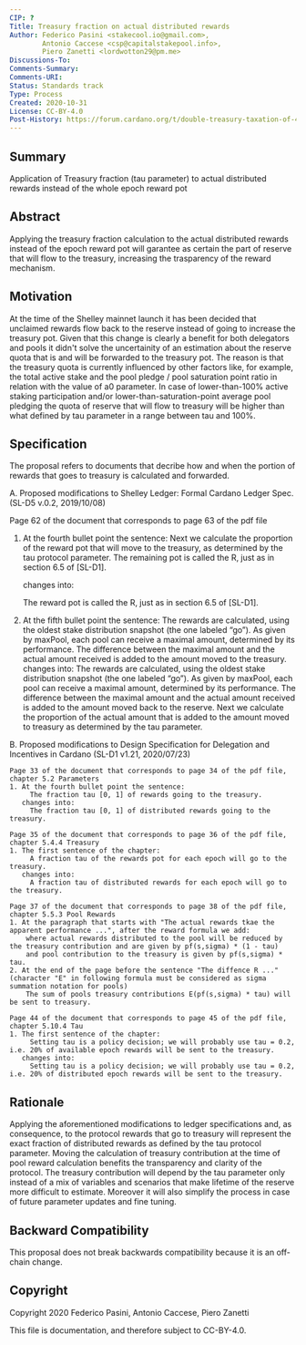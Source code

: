 ```yaml
---
CIP: ?
Title: Treasury fraction on actual distributed rewards
Author: Federico Pasini <stakecool.io@gmail.com>,
        Antonio Caccese <csp@capitalstakepool.info>,
        Piero Zanetti <lordwotton29@pm.me>
Discussions-To: 
Comments-Summary: 
Comments-URI: 
Status: Standards track
Type: Process
Created: 2020-10-31
License: CC-BY-4.0
Post-History: https://forum.cardano.org/t/double-treasury-taxation-of-40-and-possible-workarounds/41461 and https://forum.cardano.org/t/cip-treasury-fraction-on-actual-distributed-rewards/41697
---
```


## Summary

Application of Treasury fraction (tau parameter) to actual distributed rewards instead of the whole epoch reward pot

## Abstract

Applying the treasury fraction calculation to the actual distributed rewards instead of the epoch reward pot will garantee as certain the part of reserve that will flow to the treasury, increasing the trasparency of the reward mechanism. 

## Motivation

At the time of the Shelley mainnet launch it has been decided that unclaimed rewards flow back to the reserve instead of going to increase the treasury pot.
Given that this change is clearly a benefit for both delegators and pools it didn't solve the uncertainity of an estimation about the reserve quota that is and will be forwarded to the treasury pot.
The reason is that the treasury quota is currently influenced by other factors like, for example, the total active stake and the pool pledge / pool saturation point ratio in relation with the value of a0 parameter.
In case of lower-than-100% active staking participation and/or lower-than-saturation-point average pool pledging the quota of reserve that will flow to treasury will be higher than what defined by tau parameter in a range between tau and 100%.

## Specification

The proposal refers to documents that decribe how and when the portion of rewards that goes to treasury is calculated and forwarded.

A. Proposed modifications to Shelley Ledger: Formal Cardano Ledger Spec. (SL-D5 v.0.2, 2019/10/08)

   Page 62 of the document that corresponds to page 63 of the pdf file

   1. At the fourth bullet point the sentence:
	    Next we calculate the proportion of the reward pot that will move to the treasury, as determined by the tau protocol parameter. The remaining pot is called the R, just as in section 6.5 of [SL-D1].
	    
      changes into:
      
	    The reward pot is called the R, just as in section 6.5 of [SL-D1].
	    
   2. At the fifth bullet point the sentence:
	    The rewards are calculated, using the oldest stake distribution snapshot (the one labeled “go”). As given by maxPool, each pool can receive a maximal amount, determined by its performance. The difference between the maximal             amount and the actual amount received is added to the amount moved to the treasury.
      changes into:
	    The rewards are calculated, using the oldest stake distribution snapshot (the one labeled “go”). As given by maxPool, each pool can receive a maximal amount, determined by its performance. The difference between the maximal             amount and the actual amount received is added to the amount moved back to the reserve. Next we calculate the proportion of the actual amount that is added to the amount moved to treasury as determined by the tau parameter.


B. Proposed modifications to Design Specification for Delegation and Incentives in Cardano (SL-D1 v1.21, 2020/07/23)

	Page 33 of the document that corresponds to page 34 of the pdf file, chapter 5.2 Parameters
	1. At the fourth bullet point the sentence:
	     The fraction tau [0, 1] of rewards going to the treasury.
	   changes into:
	     The fraction tau [0, 1] of distributed rewards going to the treasury.
	
	Page 35 of the document that corresponds to page 36 of the pdf file, chapter 5.4.4 Treasury
	1. The first sentence of the chapter:
	     A fraction tau of the rewards pot for each epoch will go to the treasury.
	   changes into:
	     A fraction tau of distributed rewards for each epoch will go to the treasury.
		 
	Page 37 of the document that corresponds to page 38 of the pdf file, chapter 5.5.3 Pool Rewards
	1. At the paragraph that starts with "The actual rewards tkae the apparent performance ...", after the reward formula we add:
		where actual rewards distributed to the pool will be reduced by the treasury contribution and are given by pf(s,sigma) * (1 - tau)
		and pool contribution to the treasury is given by pf(s,sigma) * tau.
	2. At the end of the page before the sentence "The diffence R ..." (character "E" in following formula must be considered as sigma summation notation for pools)
		The sum of pools treasury contributions E(pf(s,sigma) * tau) will be sent to treasury.
		
	Page 44 of the document that corresponds to page 45 of the pdf file, chapter 5.10.4 Tau
	1. The first sentence of the chapter:
		 Setting tau is a policy decision; we will probably use tau = 0.2, i.e. 20% of available epoch rewards will be sent to the treasury.
	   changes into:
	     Setting tau is a policy decision; we will probably use tau = 0.2, i.e. 20% of distributed epoch rewards will be sent to the treasury.


## Rationale

Applying the aforementioned modifications to ledger specifications and, as consequence, to the protocol rewards that go to treasury will represent the exact fraction of distributed rewards as defined by the tau protocol parameter. 
Moving the calculation of treasury contribution at the time of pool reward calculation benefits the transparency and clarity of the protocol.
The treasury contribution will depend by the tau parameter only instead of a mix of variables and scenarios that make lifetime of the reserve more difficult to estimate.
Moreover it will also simplify the process in case of future parameter updates and fine tuning.

## Backward Compatibility

This proposal does not break backwards compatibility because it is an off-chain change.

## Copyright

Copyright 2020 Federico Pasini, Antonio Caccese, Piero Zanetti

This file is documentation, and therefore subject to CC-BY-4.0.
